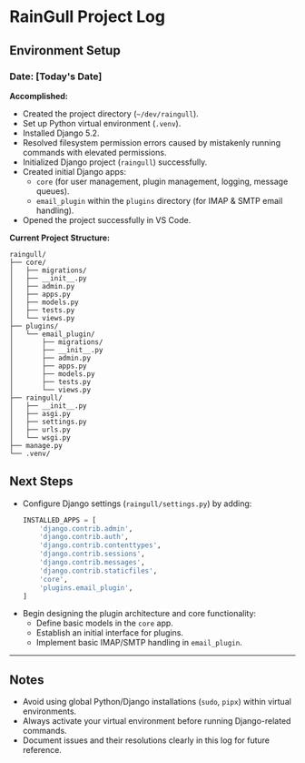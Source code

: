 # RainGull Project Log

## Environment Setup

### Date: [Today's Date]

**Accomplished:**
- Created the project directory (`~/dev/raingull`).
- Set up Python virtual environment (`.venv`).
- Installed Django 5.2.
- Resolved filesystem permission errors caused by mistakenly running commands with elevated permissions.
- Initialized Django project (`raingull`) successfully.
- Created initial Django apps:
  - `core` (for user management, plugin management, logging, message queues).
  - `email_plugin` within the `plugins` directory (for IMAP & SMTP email handling).
- Opened the project successfully in VS Code.

**Current Project Structure:**
```
raingull/
├── core/
│   ├── migrations/
│   ├── __init__.py
│   ├── admin.py
│   ├── apps.py
│   ├── models.py
│   ├── tests.py
│   └── views.py
├── plugins/
│   └── email_plugin/
│       ├── migrations/
│       ├── __init__.py
│       ├── admin.py
│       ├── apps.py
│       ├── models.py
│       ├── tests.py
│       └── views.py
├── raingull/
│   ├── __init__.py
│   ├── asgi.py
│   ├── settings.py
│   ├── urls.py
│   └── wsgi.py
├── manage.py
└── .venv/
```

## Next Steps
- Configure Django settings (`raingull/settings.py`) by adding:
  ```python
  INSTALLED_APPS = [
      'django.contrib.admin',
      'django.contrib.auth',
      'django.contrib.contenttypes',
      'django.contrib.sessions',
      'django.contrib.messages',
      'django.contrib.staticfiles',
      'core',
      'plugins.email_plugin',
  ]
  ```
- Begin designing the plugin architecture and core functionality:
  - Define basic models in the `core` app.
  - Establish an initial interface for plugins.
  - Implement basic IMAP/SMTP handling in `email_plugin`.

---

## Notes
- Avoid using global Python/Django installations (`sudo`, `pipx`) within virtual environments.
- Always activate your virtual environment before running Django-related commands.
- Document issues and their resolutions clearly in this log for future reference.

